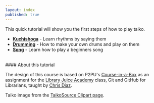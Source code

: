 ```yaml
---
layout: index
published: true
---
```

This quick tutorial will show you the first steps of how to play taiko.
* **[Kuchishoga](https://saltfie.github.io/intro-to-taiko/modules/kuchishoga/introduction/)** - Learn rhythms by saying them
* **[Drumming](https://saltfie.github.io/intro-to-taiko/modules/drumming/drums)** -  How to make your own drums and play on them
* **[Song](https://saltfie.github.io/intro-to-taiko/modules/song/renshu-kuchishoga)** - Learn how to play a beginners song

<br> 
#### About this tutorial

The design of this course is based on P2PU's <a href="https://github.com/p2pu/course-in-a-box" target="_blank">Course-in-a-Box</a> as an assignment for the <a href="https://libraryjuiceacademy.com/" target="_blank">Library Juice Academy</a> class, Git and GitHub for Librarians, taught by <a href="https://chrisdaaz.github.io/" target="_blank">Chris Diaz</a>.

Taiko image from the <a href="https://taikosource.com/taiko-clipart/" target="_blank">TaikoSource Clipart page</a>.
